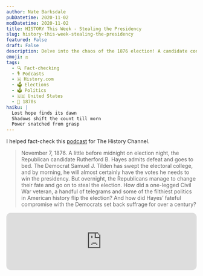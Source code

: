 ```yaml
---
author: Nate Barksdale
pubDatetime: 2020-11-02
modDatetime: 2020-11-02
title: HISTORY This Week - Stealing the Presidency
slug: history-this-week-stealing-the-presidency
featured: False
draft: False
description: Delve into the chaos of the 1876 election! A candidate concedes defeat, but overnight maneuvers snatch the presidency from the apparent winner.
emoji: ⚖️
tags:
  - 🔍 Fact-checking
  - 🎙️ Podcasts
  - 🇭 History.com
  - 🗳️ Elections
  - 🗳️ Politics
  - 🇺🇸 United States
  - 📅 1870s
haiku: |
  Lost hope finds its dawn
  Shadows shift the count till morn
  Power snatched from grasp
---
```


I helped fact-check this [podcast](https://open.spotify.com/episode/4tRUAzB2AB9ZYqRaD0Jxmt?si=UA84_1zgQmaEJQx3EPXioA) for The History Channel.

> November 7, 1876. A little before midnight on election night, the Republican candidate Rutherford B. Hayes admits defeat and goes to bed. The Democrat Samuel J. Tilden has swept the electoral college, and by morning, he will almost certainly have the votes he needs to win the presidency. But overnight, the Republicans manage to change their fate and go on to steal the election. How did a one-legged Civil War veteran, a handful of telegrams and some of the filthiest politics in American history flip the election? And how did Hayes’ fateful compromise with the Democrats set back suffrage for over a century?

<iframe style="border-radius:12px" src="https://open.spotify.com/embed/episode/4tRUAzB2AB9ZYqRaD0Jxmt?utm_source=generator" width="100%" height="152" frameBorder="0" allowfullscreen="" allow="autoplay; clipboard-write; encrypted-media; fullscreen; picture-in-picture" loading="lazy"></iframe>

